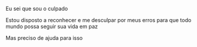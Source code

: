 Eu sei que sou o culpado

Estou disposto a reconhecer e me desculpar por meus erros para que todo mundo possa seguir sua vida em paz

Mas preciso de ajuda para isso
